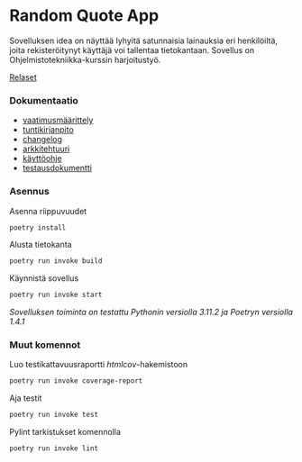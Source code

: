 # Random Quote App
Sovelluksen idea on näyttää lyhyitä satunnaisia lainauksia eri henkilöiltä, joita rekisteröitynyt käyttäjä voi tallentaa tietokantaan. Sovellus on Ohjelmistotekniikka-kurssin harjoitustyö.

[Relaset](https://github.com/roni-b/ohjelmistotekniikka/releases)

### Dokumentaatio

- [vaatimusmäärittely](https://github.com/roni-b/ohjelmistotekniikka/blob/main/dokumentaatio/vaatimusmaarittely.md)
- [tuntikirjanpito](https://github.com/roni-b/ohjelmistotekniikka/blob/main/dokumentaatio/tuntikirjanpito.md)
- [changelog](https://github.com/roni-b/ohjelmistotekniikka/blob/main/dokumentaatio/changelog.md)
- [arkkitehtuuri](https://github.com/roni-b/ohjelmistotekniikka/blob/main/dokumentaatio/arkkitehtuuri.md)
- [käyttöohje](https://github.com/roni-b/ohjelmistotekniikka/blob/main/dokumentaatio/k%C3%A4ytt%C3%B6ohje.md)
- [testausdokumentti](https://github.com/roni-b/ohjelmistotekniikka/blob/main/dokumentaatio/testaus.md)

### Asennus

Asenna riippuvuudet
```bash
poetry install
```
Alusta tietokanta
```bash
poetry run invoke build
```
Käynnistä sovellus
```bash
poetry run invoke start
```
*Sovelluksen toiminta on testattu Pythonin versiolla 3.11.2 ja Poetryn versiolla 1.4.1*
### Muut komennot
Luo testikattavuusraportti *htmlcov*-hakemistoon
```bash
poetry run invoke coverage-report
```
Aja testit
```bash
poetry run invoke test
```
Pylint tarkistukset komennolla
```bash
poetry run invoke lint
```

